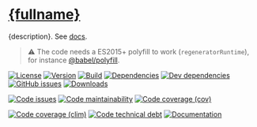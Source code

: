 [{fullname}]({homepage})
==

{description}.
See [docs]({homepage}/index.html).

> :warning: The code needs a ES2015+ polyfill to work (`regeneratorRuntime`),
> for instance [@babel/polyfill](https://babeljs.io/docs/usage/polyfill).

[![License](https://img.shields.io/github/license/{repository}.svg)](https://raw.githubusercontent.com/{repository}/master/LICENSE)
[![Version](https://img.shields.io/npm/v/{fullname}.svg)](https://www.npmjs.org/package/{fullname})
[![Build](https://img.shields.io/travis/{repository}.svg)](https://travis-ci.org/{repository})
[![Dependencies](https://img.shields.io/david/{repository}.svg)](https://david-dm.org/{repository})
[![Dev dependencies](https://img.shields.io/david/dev/{repository}.svg)](https://david-dm.org/{repository}?type=dev)
[![GitHub issues](https://img.shields.io/github/issues/{repository}.svg)](https://github.com/{repository}/issues)
[![Downloads](https://img.shields.io/npm/dm/{fullname}.svg)](https://www.npmjs.org/package/{fullname})

[![Code issues](https://img.shields.io/codeclimate/issues/{repository}.svg)](https://codeclimate.com/github/{repository}/issues)
[![Code maintainability](https://img.shields.io/codeclimate/maintainability/github/{repository}.svg)](https://codeclimate.com/github/{repository}/trends/churn)
[![Code coverage (cov)](https://img.shields.io/codecov/c/github/{repository}.svg)](https://codecov.io/gh/{repository})
<!--[![Code coverage (alls)](https://img.shields.io/coveralls/{repository.svg)](https://coveralls.io/r/{repository)-->
[![Code coverage (clim)](https://img.shields.io/codeclimate/coverage-letter/{repository}.svg)](https://codeclimate.com/github/{repository}/trends/test_coverage_new_code)
[![Code technical debt](https://img.shields.io/codeclimate/tech-debt/{repository}.svg)](https://codeclimate.com/github/{repository}/trends/technical_debt)
[![Documentation]({homepage}/badge.svg)]({homepage}/source.html)
